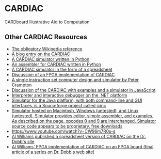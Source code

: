 # CARDIAC

CARDboard Illustrative Aid to Computation

## Other CARDIAC Resources

+ [The obligatory Wikipedia reference](https://en.wikipedia.org/wiki/CARDboard_Illustrative_Aid_to_Computation "The obligatory Wikipedia reference")
+ [A blog entry on the CARDIAC](http://techblog.ironfroggy.com/2014/10/cardiac-cardboard-computer.html "A blog entry on the CARDIAC")
+ [A CARDIAC simulator written in Python](http://www.pythondiary.com/blog/Oct.15,2014/building-cpu-simulator-python.html "A CARDIAC simulator written in Python")
+ [An assembler for CARDIAC written in Python](http://www.pythondiary.com/blog/Oct.19,2014/building-cardiac-assembler-python.html "An assembler for CARDIAC written in Python")
+ [A CARDIAC simulator in the form of a spreadsheet](http://www.drdobbs.com/embedded-systems/cpu-design-on-paper/240153480 "A CARDIAC simulator in the form of a spreadsheet")
+ [Discussion of an FPGA implementation of CARDIAC](http://www.drdobbs.com/embedded-systems/paper-to-fpga/240155922 "Discussion of an FPGA implementation of CARDIAC")
+ [A single instruction set computer design and simulator by Peter Crampton](https://www.cs.drexel.edu/~bls96/oisc/ "A single instruction set computer design and simulator by Peter Crampton")
+ [Discussion of the CARDIAC with examples and a simulator in JavaScript](http://cs.drexel.edu/~bls96/museum/cardiac.html "Discussion of the CARDIAC with examples and a simulator in JavaScript")
+ [Interpreter and interactive debugger on the .NET platform](https://github.com/jawhitti/Cardiac "Interpreter and interactive debugger on the .NET platform")
+ [Simulator for the Java platform, with both command-line and GUI interfaces, is a Sourceforge project called jcinc](http://www.sourceforge.net/projects/cinc/ "Simulator for the Java platform, with both command-line and GUI interfaces, is a Sourceforge project called jcinc")
+ [Simulator hosted on Macintosh, Windows (untested), and Linux (untested). Simulator provides editor, simple assembler, and examples. As described on the page, opcodes 0 and 9 are interchanged. Simulator source code appears to be proprietary, free downloads](http://www.kaleberg.com/software/cardiac/ "Simulator hosted on Macintosh, Windows, and Linux. Simulator provides editor, simple assembler, and examples. As described on the page, opcodes 0 and 9 are interchanged. Simulator source code appears to be proprietary, free downloads")
+ https://www.youtube.com/watch?v=CW96m7R0u-s
+ [Al Williams published a spreadsheet version of CARDIAC on the Dr. Dobb's site](http://www.drdobbs.com/embedded-systems/cpu-design-on-paper/240153480 "Al Williams published a spreadsheet version of CARDIAC on the Dr. Dobb's site")
+ [Al Williams' FPGA implementation of CARDIAC on an FPGA board (final article of a series on Dr. Dobb's web site)](http://www.drdobbs.com/embedded-systems/paper-to-fpga/240155922 "Al Williams' FPGA implementation of CARDIAC on an FPGA board (final article of a series on Dr. Dobb's web site)")
